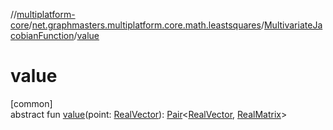 //[multiplatform-core](../../../index.md)/[net.graphmasters.multiplatform.core.math.leastsquares](../index.md)/[MultivariateJacobianFunction](index.md)/[value](value.md)

# value

[common]\
abstract fun [value](value.md)(point: [RealVector](../../net.graphmasters.multiplatform.core.math.linear/-real-vector/index.md)): [Pair](../../net.graphmasters.multiplatform.core.math.utils/-pair/index.md)&lt;[RealVector](../../net.graphmasters.multiplatform.core.math.linear/-real-vector/index.md), [RealMatrix](../../net.graphmasters.multiplatform.core.math.linear/-real-matrix/index.md)&gt;
